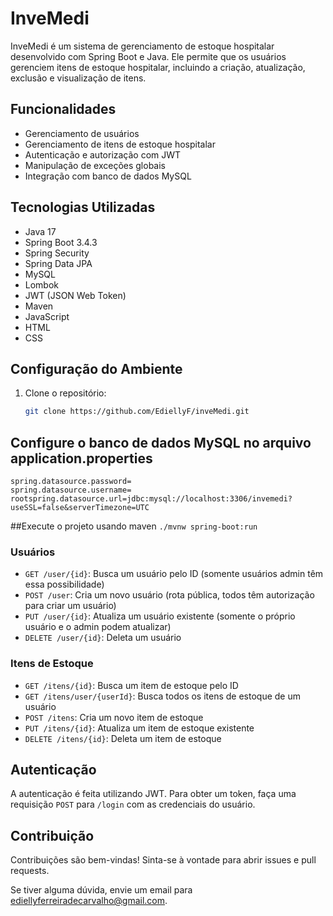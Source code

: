 # InveMedi

InveMedi é um sistema de gerenciamento de estoque hospitalar desenvolvido com Spring Boot e Java. Ele permite que os usuários gerenciem itens de estoque hospitalar, incluindo a criação, atualização, exclusão e visualização de itens.

## Funcionalidades

- Gerenciamento de usuários
- Gerenciamento de itens de estoque hospitalar
- Autenticação e autorização com JWT
- Manipulação de exceções globais
- Integração com banco de dados MySQL

## Tecnologias Utilizadas

- Java 17
- Spring Boot 3.4.3
- Spring Security
- Spring Data JPA
- MySQL
- Lombok
- JWT (JSON Web Token)
- Maven
- JavaScript
- HTML
- CSS

## Configuração do Ambiente

1. Clone o repositório:
   ```sh
   git clone https://github.com/EdiellyF/inveMedi.git
   ```

## Configure o banco de dados MySQL no arquivo application.properties

```
spring.datasource.password=
spring.datasource.username=
rootspring.datasource.url=jdbc:mysql://localhost:3306/invemedi?useSSL=false&serverTimezone=UTC
```

##Execute o projeto usando maven
``./mvnw spring-boot:run``


### Usuários


- `GET /user/{id}`: Busca um usuário pelo ID (somente usuários admin têm essa possibilidade)
- `POST /user`: Cria um novo usuário (rota pública, todos têm autorização para criar um usuário)
- `PUT /user/{id}`: Atualiza um usuário existente (somente o próprio usuário e o admin podem atualizar)
- `DELETE /user/{id}`: Deleta um usuário


### Itens de Estoque

- `GET /itens/{id}`: Busca um item de estoque pelo ID
- `GET /itens/user/{userId}`: Busca todos os itens de estoque de um usuário
- `POST /itens`: Cria um novo item de estoque
- `PUT /itens/{id}`: Atualiza um item de estoque existente
- `DELETE /itens/{id}`: Deleta um item de estoque

## Autenticação

A autenticação é feita utilizando JWT. Para obter um token, faça uma requisição `POST` para `/login` com as credenciais do usuário.

## Contribuição

Contribuições são bem-vindas! Sinta-se à vontade para abrir issues e pull requests.

Se tiver alguma dúvida, envie um email para [ediellyferreiradecarvalho@gmail.com](mailto:ediellyferreiradecarvalho@gmail.com).
